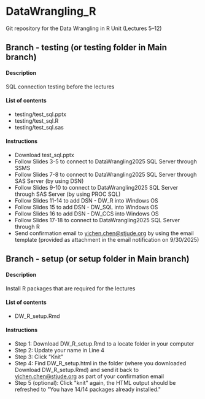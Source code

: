 # DataWrangling_R
Git repository for the Data Wrangling in R Unit (Lectures 5–12)

## Branch - testing (or testing folder in Main branch)
#### Description
SQL connection testing before the lectures

#### List of contents
- testing/test_sql.pptx
- testing/test_sql.R
- testing/test_sql.sas

#### Instructions
- Download test_sql.pptx 
- Follow Slides 3-5  to connect to DataWrangling2025 SQL Server through SSMS 
- Follow Slides 7-8  to connect to DataWrangling2025 SQL Server through SAS Server (by using DSN)
- Follow Slides 9-10 to connect to DataWrangling2025 SQL Server through SAS Server (by using PROC SQL)
- Follow Slides 11-14 to add DSN - DW_R into Windows OS
- Follow Slides 15 to add DSN - DW_SQL into Windows OS
- Follow Slides 16 to add DSN - DW_CCS into Windows OS
- Follow Slides 17-18 to connect to DataWrangling2025 SQL Server through R
- Send confirmation email to yichen.chen@stjude.org by using the email template (provided as attachment in the email notification on 9/30/2025)

## Branch - setup (or setup folder in Main branch)
#### Description
Install R packages that are required for the lectures

#### List of contents
- DW_R_setup.Rmd

#### Instructions
- Step 1: Download DW_R_setup.Rmd to a locate folder in your computer
- Step 2: Update your name in Line 4
- Step 3: Click "Knit"
- Step 4: Find DW_R_setup.html in the folder (where you downloaded Download DW_R_setup.Rmd) and send it back to yichen.chen@stjude.org as part of your confirmation email
- Step 5 (optional): Click "knit" again, the HTML output should be refreshed to "You have 14/14 packages already installed."

